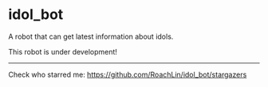 # idol_bot
A robot that can get latest information about idols.

This robot is under development!

---

Check who starred me: https://github.com/RoachLin/idol_bot/stargazers
